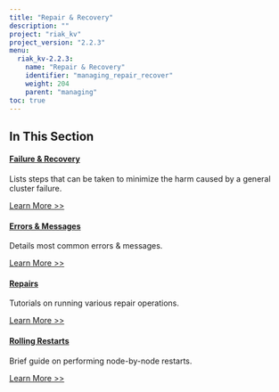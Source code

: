 ```yaml
---
title: "Repair & Recovery"
description: ""
project: "riak_kv"
project_version: "2.2.3"
menu:
  riak_kv-2.2.3:
    name: "Repair & Recovery"
    identifier: "managing_repair_recover"
    weight: 204
    parent: "managing"
toc: true
---
```


[repair recover fail]: ./failure-recovery/
[repair recover errors]: ./errors/
[repair recover repairs]: ./repairs/
[repair recover restart]: ./rolling-restart/

## In This Section

#### [Failure & Recovery][repair recover fail]

Lists steps that can be taken to minimize the harm caused by a general
cluster failure.

[Learn More >>][repair recover fail]


#### [Errors & Messages][repair recover errors]

Details most common errors & messages.

[Learn More >>][repair recover errors]


#### [Repairs][repair recover repairs]

Tutorials on running various repair operations.

[Learn More >>][repair recover repairs]


#### [Rolling Restarts][repair recover restart]

Brief guide on performing node-by-node restarts.

[Learn More >>][repair recover restart]
